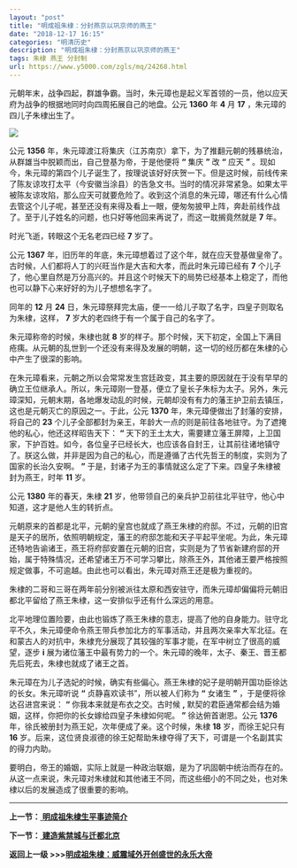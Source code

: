 ```yaml
---
layout: "post"
title: "明成祖朱棣：分封燕京以巩京师的燕王"
date: "2018-12-17 16:15"
categories: "明清历史"
description: "明成祖朱棣：分封燕京以巩京师的燕王"
tags: 朱棣 燕王 分封制
url: https://www.y5000.com/zgls/mq/24268.html
---
```






元朝年末，战争四起，群雄争霸。当时，朱元璋也是起义军首领的一员，他以应天府为战争的根据地同时向四周拓展自己的地盘。公元 **1360** 年 **4** 月
**17** ，朱元璋的四儿子朱棣出生了。

![](https://img.y5000.com/uploads/allimg/170725/12-1FH51125522P.jpg)

公元 **1356** 年，朱元璋渡江将集庆（江苏南京）拿下，为了推翻元朝的残暴统治，从群雄当中脱颖而出，自己登基为帝，于是他便将 **“** 集庆
**”** 改 **“** 应天 **”**
。现如今，朱元璋的第四个儿子诞生了，按理说该好好庆贺一下。但是这时候，前线传来了陈友谅攻打太平（今安徽当涂县）的告急文书。当时的情况非常紧急。如果太平被陈友谅攻陷，那么应天可就要危险了。收到这个消息的朱元璋，哪还有什么心情去管这个儿子呢，甚至还没有来得及看上一眼，便匆匆披甲上阵，奔赴前线作战了。至于儿子姓名的问题，也只好等他回来再说了，而这一耽搁竟然就是
**7** 年。

时光飞逝，转眼这个无名老四已经 **7** 岁了。

公元 **1367** 年，旧历年的年底，朱元璋想着过了这个年，就在应天登基做皇帝了。古时候，人们都将人丁的兴旺当作是大吉和大孝，而此时朱元璋已经有
**7** 个儿子了，他心里自然是万分高兴的。并且这个时候天下的局势已经基本上稳定了，而他也可以静下心来好好的为儿子想想名字了。

同年的 **12** 月 **24** 日，朱元璋祭拜完太庙，便一一给儿子取了名字，四皇子则取名为朱棣，这样， **7**
岁大的老四终于有一个属于自己的名字了。

朱元璋称帝的时候，朱棣也就 **8**
岁的样子。那个时候，天下初定，全国上下满目疮痍。从元朝的乱世到一个还没有来得及发展的明朝，这一切的经历都在朱棣的心中产生了很深的影响。

在朱元璋看来，元朝之所以会常常发生宫廷政变，其主要的原因就在于没有早早的确立王位继承人。所以，朱元璋刚一登基，便立了皇长子朱标为太子。另外，朱元璋深知，元朝末期，各地爆发动乱的时候，元朝却没有有力的藩王护卫前去镇压，这也是元朝灭亡的原因之一。于此，公元
**1370** 年，朱元璋便做出了封藩的安排，将自己的 **23**
个儿子全部都封为亲王，年龄大一点的则是前往各地驻守。为了遮掩他的私心，他还这样昭告天下： **“**
天下的王土太大，需要建立藩王屏障，上卫国家，下护百姓。如今，各位皇子已经长大，也应该各自封王，让其前往诸地镇守了。朕这么做，并非是因为自己的私心，而是遵循了古代先哲王的制度，实则为了国家的长治久安啊。
**”** 于是，封诸子为王的事情就这么定了下来。四皇子朱棣被封为燕王，时年 **11** 岁。

公元 **1380** 年的春天，朱棣 **21** 岁，他带领自己的亲兵护卫前往北平驻守，他心中知道，这才是他人生的转折点。

元朝原来的首都是北平，元朝的皇宫也就成了燕王朱棣的府邸。不过，元朝的旧宫是天子的居所，依照明朝规定，藩王的府邸怎能和天子平起平坐呢。为此，朱元璋还特地告谕诸王，燕王将府邸安置在元朝的旧宫，实则是为了节省新建府邸的开始，属于特殊情况，还希望诸王万不可学习攀比，除燕王外，其他诸王要严格按照规定做事，不可逾越。由此也可以看出，朱元璋对燕王还是极为重视的。

朱棣的二哥和三哥在两年前分别被派往太原和西安驻守，而朱元璋却偏偏将元朝旧都北平留给了燕王朱棣，这一安排似乎还有什么深远的用意。

北平地理位置险要，由此也锻炼了燕王朱棣的意志，提高了他的自身能力。驻守北平不久，朱元璋便命令燕王带兵参加北方的军事活动，并且两次亲率大军北征。在和蒙古人的对抗中，朱棣充分展现了其较强的军事才能，在军中树立了很高的威望，逐步
**i** 展为诸位藩王中最有势力的一个。朱元璋的晚年，太子、秦王、晋王都先后死去，朱棣也就成了诸王之首。

朱元璋在为儿子选妃的时候，确实有些偏心。燕王朱棣的妃子是明朝开国功臣徐达的长女。朱元璋听说 **“** 贞静喜欢读书”，所以被人们称为 **“** 女诸生
**”** ，于是便将徐达召进宫来说： **“** 你我本来就是布衣之交。古时候 **,**
默契的君臣通常都会结为婚姻，这样，你把你的长女嫁给四皇子朱棣如何呢。 **”** 徐达俯首谢恩。公元 **1376**
年，徐氏被册封为燕王妃，次年便成了亲。这个时候，朱棣 **18** 岁，而徐王妃只有 **16**
岁。后来，这位贤良淑德的徐王妃帮助朱棣夺得了天下，可谓是一个名副其实的得力内助。

要明白，帝王的婚姻，实际上就是一种政治联姻，是为了巩固朝中统治而存在的。从这一点来说，朱元璋对朱棣就和其他诸王不同，而这些细小的不同之处，也对朱棣以后的发展造成了很重要的影响。

* * *

**上一节：**[ **明成祖朱棣生平事迹简介**](https://www.y5000.com/zgls/mq/24267.html)

**下一节：**[ **建造紫禁城与迁都北京**](https://www.y5000.com/zgls/mq/24269.html)

**返回上一级 >>>[明成祖朱棣：威震域外开创盛世的永乐大帝](https://www.y5000.com/zgls/mq/24274.html)**
